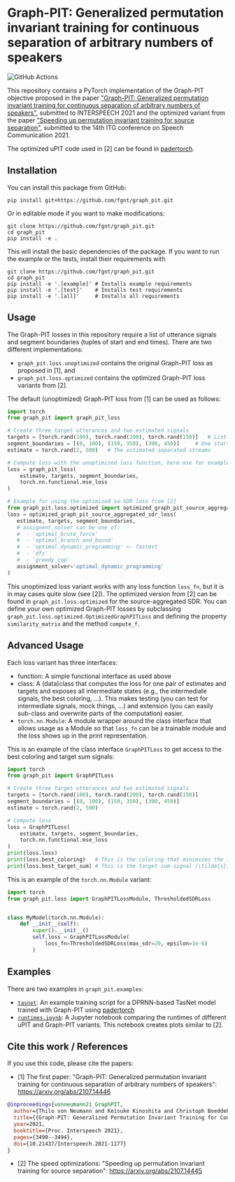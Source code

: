 # Graph-PIT: Generalized permutation invariant training for continuous separation of arbitrary numbers of speakers

![GitHub Actions](https://github.com/fgnt/graph_pit/actions/workflows/pytest.yml/badge.svg)

This repository contains a PyTorch implementation of the Graph-PIT objective proposed in the paper ["Graph-PIT:
Generalized permutation invariant training for continuous separation of arbitrary numbers of speakers"](https://arxiv.org/abs/2107.14446), submitted to
INTERSPEECH 2021 and the optimized variant from the paper ["Speeding up permutation invariant training for source separation"](https://arxiv.org/abs/2107.14445), submitted to the 14th ITG conference on Speech Communication 2021.

The optimized uPIT code used in [2] can be found in [padertorch](https://github.com/fgnt/padertorch).

## Installation

You can install this package from GitHub:

```shell
pip install git+https://github.com/fgnt/graph_pit.git
```

Or in editable mode if you want to make modifications:

```shell
git clone https://github.com/fgnt/graph_pit.git
cd graph_pit
pip install -e .
```

This will install the basic dependencies of the package. 
If you want to run the example or the tests, install their requirements with

```shell
git clone https://github.com/fgnt/graph_pit.git
cd graph_pit
pip install -e '.[example]' # Installs example requirements
pip install -e '.[test]'    # Installs test requirements
pip install -e '.[all]'     # Installs all requirements
```
## Usage

The Graph-PIT losses in this repository require a list of utterance signals and segment boundaries (tuples of start and end times).
There are two different implementations:

- `graph_pit.loss.unoptimized` contains the original Graph-PIT loss as proposed in [1], and
- `graph_pit.loss.optimized` contains the optimized Graph-PIT loss variants from [2].

The default (unoptimized) Graph-PIT loss from [1] can be used as follows:

```python
import torch
from graph_pit import graph_pit_loss

# Create three target utterances and two estimated signals
targets = [torch.rand(100), torch.rand(200), torch.rand(150)]   # List of target utterance signals
segment_boundaries = [(0, 100), (150, 350), (300, 450)]     # One start and end time for each utterance
estimate = torch.rand(2, 500)   # The estimated separated streams

# Compute loss with the unoptimized loss function, here mse for example
loss = graph_pit_loss(
    estimate, targets, segment_boundaries,
    torch.nn.functional.mse_loss
)

# Example for using the optimized sa-SDR loss from [2]
from graph_pit.loss.optimized import optimized_graph_pit_source_aggregated_sdr_loss
loss = optimized_graph_pit_source_aggregated_sdr_loss(
   estimate, targets, segment_boundaries,
   # assignent_solver can be one of:
   #  - 'optimal_brute_force'
   #  - 'optimal_branch_and_bound'
   #  - 'optimal_dynamic_programming' <- fastest
   #  - 'dfs'
   #  - 'greedy_cop' 
   assignment_solver='optimal_dynamic_programming'
)
```

This unoptimized loss variant works with any loss function `loss_fn`, but it is in may cases quite slow (see [2]).
The optimized version from [2] can be found in `graph_pit.loss.optimized` for the source-aggregated SDR.
You can define your own optimized Graph-PIT losses by subclassing 
`graph_pit.loss.optimized.OptimizedGraphPITLoss` and defining the property 
`similarity_matrix` and the method `compute_f`.

## Advanced Usage

Each loss variant has three interfaces:
 - function: A simple functional interface as used above
 - class: A (data)class that computes the loss for one pair of estimates and 
   targets and exposes all intermediate states (e.g., the intermediate signals,
   the best coloring, ...). This makes testing (you can test for intermediate 
   signals, mock things, ...) and extension (you can easily sub-class and 
   overwrite parts of the computation) easier.
 - `torch.nn.Module`: A module wrapper around the class interface that allows 
   usage as a Module so that `loss_fn` can be a trainable module and the loss
   shows up in the print representation.

This is an example of the class interface `GraphPITLoss` to get access to the 
best coloring and target sum signals:

```python
import torch
from graph_pit import GraphPITLoss

# Create three target utterances and two estimated signals
targets = [torch.rand(100), torch.rand(200), torch.rand(150)]
segment_boundaries = [(0, 100), (150, 350), (300, 450)]
estimate = torch.rand(2, 500)

# Compute loss
loss = GraphPITLoss(
    estimate, targets, segment_boundaries,
    torch.nn.functional.mse_loss
)
print(loss.loss)
print(loss.best_coloring)   # This is the coloring that minimizes the loss
print(loss.best_target_sum) # This is the target sum signal (\tilde{s})
```

This is an example of the `torch.nn.Module` variant:

```python
import torch
from graph_pit.loss import GraphPITLossModule, ThresholdedSDRLoss


class MyModel(torch.nn.Module):
    def __init__(self):
        super().__init__()
        self.loss = GraphPITLossModule(
            loss_fn=ThresholdedSDRLoss(max_sdr=20, epsilon=1e-6)
        )
```

## Examples

There are two examples in `graph_pit.examples`:
 - [`tasnet`](graph_pit/examples/tasnet): An example training script for a DPRNN-based TasNet model trained with Graph-PIT using [padertorch](https://github.com/fgnt/padertorch)
 - [`runtimes.ipynb`](graph_pit/examples/runtimes.ipynb): A Jupyter notebook comparing the runtimes of different uPIT and Graph-PIT variants. This notebook creates plots similar to [2].

## Cite this work / References

If you use this code, please cite the papers:

- [1] The first paper: "Graph-PIT: Generalized permutation invariant training for continuous separation of arbitrary numbers of speakers": https://arxiv.org/abs/2107.14446
```bibtex
@inproceedings{vonneumann21_GraphPIT,
  author={Thilo von Neumann and Keisuke Kinoshita and Christoph Boeddeker and Marc Delcroix and Reinhold Haeb-Umbach},
  title={{Graph-PIT: Generalized Permutation Invariant Training for Continuous Separation of Arbitrary Numbers of Speakers}},
  year=2021,
  booktitle={Proc. Interspeech 2021},
  pages={3490--3494},
  doi={10.21437/Interspeech.2021-1177}
}
```

- [2] The speed optimizations: "Speeding up permutation invariant training for source separation": https://arxiv.org/abs/2107.14445
